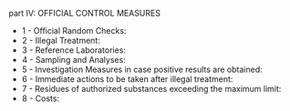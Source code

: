 part IV: OFFICIAL CONTROL MEASURES

<ul>
			<li>1 - Official Random Checks: <ul>
			</ul></li>			<li>2 - Illegal Treatment: <ul>
			</ul></li>			<li>3 - Reference Laboratories: <ul>
			</ul></li>			<li>4 - Sampling and Analyses: <ul>
			</ul></li>			<li>5 - Investigation Measures in case positive results are obtained: <ul>
			</ul></li>			<li>6 - Immediate actions to be taken after illegal treatment: <ul>
			</ul></li>			<li>7 - Residues of authorized substances exceeding the maximum limit: <ul>
			</ul></li>			<li>8 - Costs: <ul>
			</ul></li></ul>